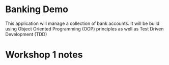 # Banking Demo 
This application will manage a collection of bank accounts. It will be build using Object Oriented Programming (OOP) principles as well as Test Driven Development (TDD)

# Workshop 1 notes